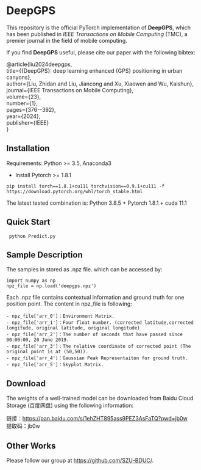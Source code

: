 # DeepGPS
This repository is the official PyTorch implementation of **DeepGPS**, which has been published in _IEEE Transactions on Mobile Computing_ (TMC), a premier journal in the field of mobile computing.<br>

If you find **DeepGPS** useful, please cite our paper with the following bibtex:<br>

@article{liu2024deepgps,<br>
title={{DeepGPS}: deep learning enhanced {GPS} positioning in urban canyons},<br>
author={Liu, Zhidan and Liu, Jiancong and Xu, Xiaowen and Wu, Kaishun},<br>
journal={IEEE Transactions on Mobile Computing},<br>
volume={23},<br>
number={1},<br>
pages={376--392},<br>
year={2024},<br>
publisher={IEEE}<br>
}<br>

## Installation
Requirements: Python >= 3.5, Anaconda3
- Install Pytorch >= 1.8.1

` pip install torch==1.8.1+cu111 torchvision==0.9.1+cu111 -f https://download.pytorch.org/whl/torch_stable.html
`

The latest tested combination is: Python 3.8.5 + Pytorch 1.8.1 + cuda 11.1


## Quick Start
` 
python Predict.py
`

## Sample Description
The samples in stored as .npz file. which can be accessed by:
```
import numpy as np
npz_file = np.load('deepgps.npz')
```
Each .npz file contains contextual information and ground truth for one position point. The content in npz_file is following:
```
- npz_file['arr_0']：Environment Matrix.
- npz_file['arr_1']：Four float number. (corrected latitude,corrected longitude, original latitude, original longitude)
- npz_file['arr_2']：The number of seconds that have passed since 00:00:00, 20 June 2019.
- npz_file['arr_3']：The relative coordinate of corrected point (The original point is at (50,50)).
- npz_file['arr_4']：Gaussian Peak Representaiton for ground truth.
- npz_file['arr_5']：Skyplot Matrix.
```

## Download
The weights of a well-trained model can be downloaded from Baidu Cloud Storage (百度网盘) using the following information:<br>

链接：https://pan.baidu.com/s/1ehZHT895ass9PEZ3AsFaTQ?pwd=jb0w<br>
提取码：jb0w<br>

## Other Works

Please follow our group at https://github.com/SZU-BDUC/.
